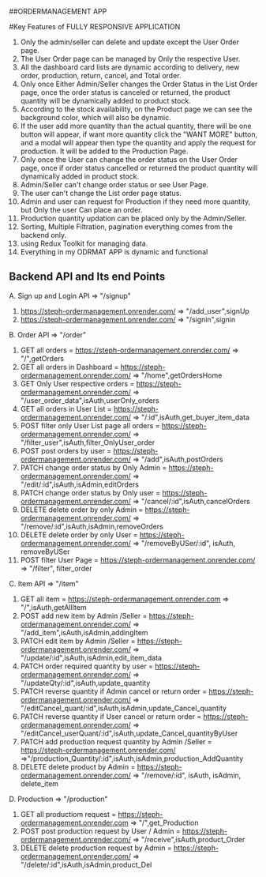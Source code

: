 ##ORDERMANAGEMENT APP

#Key Features of FULLY RESPONSIVE APPLICATION

1. Only the admin/seller can delete and update except the User Order page.
2. The User Order page can be managed by Only the respective User.
3. All the dashboard card lists are dynamic according to delivery, new order, production, return, cancel, and Total order.
4. Only once Either Admin/Seller changes the Order Status in the List Order page, once the order status is canceled or returned, the product quantity will be dynamically added to product stock.
5. According to the stock availability, on the Product page we can see the background color, which will also be dynamic.
6. If the user add more quantity than the actual quantity, there will be one button will appear, if want more quantity click the "WANT MORE" button,
    and a modal will appear then type the quantity and apply the request for production. It will be added to the Production Page.  
7. Only once the User can change the order status on the User Order page, once if order status cancelled or returned the product quantity will dynamically added in product stock.
8. Admin/Seller can't change order status or see User Page.
9. The user can't change the List order page status.
10. Admin and user can request for Production if they need more quantity, but Only the user Can place an order.
11. Production quantity updation can be placed only by the Admin/Seller.
12. Sorting, Multiple Filtration, pagination everything comes from the backend only.
13. using Redux Toolkit for managing data.
14. Everything in my ODRMAT APP is dynamic and functional

## Backend API and Its end Points

A. Sign up and  Login API => "/signup"
 1. https://steph-ordermanagement.onrender.com/ => "/add_user",signUp
 2. https://steph-ordermanagement.onrender.com/ => "/signin",signin

  
B. Order API  => "/order"
 1. GET  all orders =  https://steph-ordermanagement.onrender.com/ => "/",getOrders
 2. GET  all orders in Dashboard =  https://steph-ordermanagement.onrender.com/ => "/home",getOrdersHome
 3. GET  Only User respective orders =  https://steph-ordermanagement.onrender.com/ => "/user_order_data",isAuth,userOnly_orders
 4. GET  all orders in User List  =  https://steph-ordermanagement.onrender.com/ => "/:id",isAuth,get_buyer_item_data
 5. POST  filter only User List page all orders  =  https://steph-ordermanagement.onrender.com/ => "/filter_user",isAuth,filter_OnlyUser_order
 6. POST  post orders by user =  https://steph-ordermanagement.onrender.com/ => "/add",isAuth,postOrders  
 7. PATCH change order status by Only Admin =  https://steph-ordermanagement.onrender.com/ => "/edit/:id",isAuth,isAdmin,editOrders
 8. PATCH  change order status by Only user =  https://steph-ordermanagement.onrender.com/ => "/cancel/:id",isAuth,cancelOrders
 9. DELETE  delete order by only Admin =  https://steph-ordermanagement.onrender.com/ => "/remove/:id",isAuth,isAdmin,removeOrders
 10. DELETE  delete order by only User  =  https://steph-ordermanagement.onrender.com/ => "/removeByUSer/:id", isAuth, removeByUSer
 11. POST filter User Page =  https://steph-ordermanagement.onrender.com/ => "/filter", filter_order
       
 
C. Item API  =>  "/item"
  
 1. GET  all item   =  https://steph-ordermanagement.onrender.com => "/",isAuth,getAllItem
 2. POST  add new item by Admin /Seller  =  https://steph-ordermanagement.onrender.com/ => "/add_item",isAuth,isAdmin,addingItem
 3. PATCH  edit item by Admin /Seller =  https://steph-ordermanagement.onrender.com/ => "/update/:id",isAuth,isAdmin,edit_item_data
 4. PATCH order required quantity by user =  https://steph-ordermanagement.onrender.com/ => "/updateQty/:id",isAuth,update_quantity
 5. PATCH  reverse quantity if Admin cancel or return order =  https://steph-ordermanagement.onrender.com/ => "/editCancel_quant/:id",isAuth,isAdmin,update_Cancel_quantity
 6. PATCH  reverse quantity if User cancel or return order =  https://steph-ordermanagement.onrender.com/ => "/editCancel_userQuant/:id",isAuth,update_Cancel_quantityByUser
 7. PATCH  add production request quantity by Admin /Seller =  https://steph-ordermanagement.onrender.com/ =>"/production_Quantity/:id",isAuth,isAdmin,production_AddQuantity
 8. DELETE  delete product by Admin =  https://steph-ordermanagement.onrender.com/ => "/remove/:id", isAuth, isAdmin, delete_item

D. Production => "/production"


 1. GET  all productiom request   =  https://steph-ordermanagement.onrender.com => "/",get_Production
 2. POST  post production request by User / Admin =  https://steph-ordermanagement.onrender.com/ => "/receive",isAuth,product_Order
 3. DELETE  delete production request by Admin =  https://steph-ordermanagement.onrender.com/ => "/delete/:id",isAuth,isAdmin,product_Del


  
   
